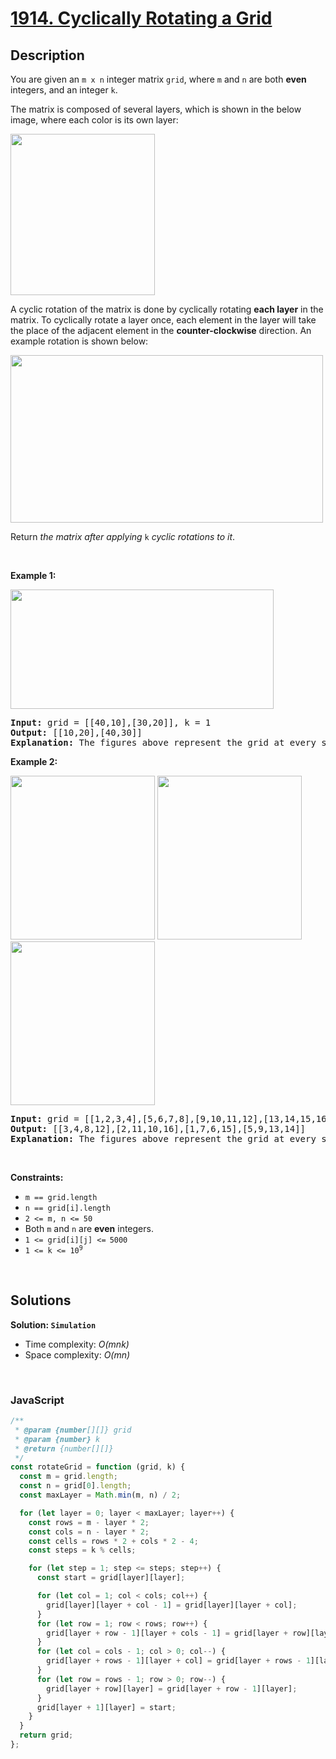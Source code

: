 # [1914. Cyclically Rotating a Grid](https://leetcode.com/problems/cyclically-rotating-a-grid)

## Description

<div class="elfjS" data-track-load="description_content"><p>You are given an <code>m x n</code> integer matrix <code>grid</code>​​​, where <code>m</code> and <code>n</code> are both <strong>even</strong> integers, and an integer <code>k</code>.</p>

<p>The matrix is composed of several layers, which is shown in the below image, where each color is its own layer:</p>

<p><img alt="" src="https://assets.leetcode.com/uploads/2021/06/10/ringofgrid.png" style="width: 231px; height: 258px;"></p>

<p>A cyclic rotation of the matrix is done by cyclically rotating <strong>each layer</strong> in the matrix. To cyclically rotate a layer once, each element in the layer will take the place of the adjacent element in the <strong>counter-clockwise</strong> direction. An example rotation is shown below:</p>
<img alt="" src="https://assets.leetcode.com/uploads/2021/06/22/explanation_grid.jpg" style="width: 500px; height: 268px;">
<p>Return <em>the matrix after applying </em><code>k</code> <em>cyclic rotations to it</em>.</p>

<p>&nbsp;</p>
<p><strong class="example">Example 1:</strong></p>
<img alt="" src="https://assets.leetcode.com/uploads/2021/06/19/rod2.png" style="width: 421px; height: 191px;">
<pre><strong>Input:</strong> grid = [[40,10],[30,20]], k = 1
<strong>Output:</strong> [[10,20],[40,30]]
<strong>Explanation:</strong> The figures above represent the grid at every state.
</pre>

<p><strong class="example">Example 2:</strong></p>
<strong><img alt="" src="https://assets.leetcode.com/uploads/2021/06/10/ringofgrid5.png" style="width: 231px; height: 262px;"></strong> <strong><img alt="" src="https://assets.leetcode.com/uploads/2021/06/10/ringofgrid6.png" style="width: 231px; height: 262px;"></strong> <strong><img alt="" src="https://assets.leetcode.com/uploads/2021/06/10/ringofgrid7.png" style="width: 231px; height: 262px;"></strong>

<pre><strong>Input:</strong> grid = [[1,2,3,4],[5,6,7,8],[9,10,11,12],[13,14,15,16]], k = 2
<strong>Output:</strong> [[3,4,8,12],[2,11,10,16],[1,7,6,15],[5,9,13,14]]
<strong>Explanation:</strong> The figures above represent the grid at every state.
</pre>

<p>&nbsp;</p>
<p><strong>Constraints:</strong></p>

<ul>
	<li><code>m == grid.length</code></li>
	<li><code>n == grid[i].length</code></li>
	<li><code>2 &lt;= m, n &lt;= 50</code></li>
	<li>Both <code>m</code> and <code>n</code> are <strong>even</strong> integers.</li>
	<li><code>1 &lt;= grid[i][j] &lt;=<sup> </sup>5000</code></li>
	<li><code>1 &lt;= k &lt;= 10<sup>9</sup></code></li>
</ul></div>

<p>&nbsp;</p>

## Solutions

**Solution: `Simulation`**

- Time complexity: <em>O(mnk)</em>
- Space complexity: <em>O(mn)</em>

<p>&nbsp;</p>

### **JavaScript**

```js
/**
 * @param {number[][]} grid
 * @param {number} k
 * @return {number[][]}
 */
const rotateGrid = function (grid, k) {
  const m = grid.length;
  const n = grid[0].length;
  const maxLayer = Math.min(m, n) / 2;

  for (let layer = 0; layer < maxLayer; layer++) {
    const rows = m - layer * 2;
    const cols = n - layer * 2;
    const cells = rows * 2 + cols * 2 - 4;
    const steps = k % cells;

    for (let step = 1; step <= steps; step++) {
      const start = grid[layer][layer];

      for (let col = 1; col < cols; col++) {
        grid[layer][layer + col - 1] = grid[layer][layer + col];
      }
      for (let row = 1; row < rows; row++) {
        grid[layer + row - 1][layer + cols - 1] = grid[layer + row][layer + cols - 1];
      }
      for (let col = cols - 1; col > 0; col--) {
        grid[layer + rows - 1][layer + col] = grid[layer + rows - 1][layer + col - 1];
      }
      for (let row = rows - 1; row > 0; row--) {
        grid[layer + row][layer] = grid[layer + row - 1][layer];
      }
      grid[layer + 1][layer] = start;
    }
  }
  return grid;
};
```
